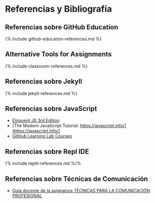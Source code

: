 # Referencias y Bibliografía

## Referencias sobre GitHub Education

{% include github-education-references.md %}

## Alternative Tools for Assignments

{% include classroom-references.md %}

## Referencias sobre Jekyll

{% include jekyll-references.md %}



## Referencias sobre JavaScript

* [Eloquent JS 3rd Edition](https://eloquentjavascript.net/)
* [The Modern JavaScript Tutorial. https://javascript.info/](https://javascript.info/)
* [GitHub Learning Lab Courses](https://lab.github.com/)
  

## Referencias sobre Repl IDE

{% include replit-references.md %}%  

## Referencias sobre Técnicas de Comunicación

* [Guía docente de la asignatura TÉCNICAS PARA LA COMUNICACIÓN PROFESIONAL](https://www.upct.es/~doctiqa/guias/210601008.pdf)
